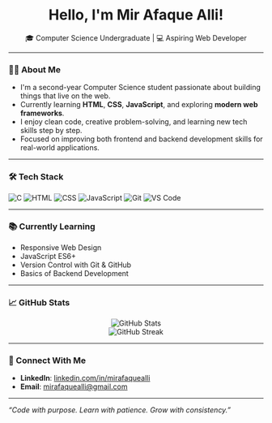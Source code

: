 <h1 align="center">Hello, I'm Mir Afaque Alli!</h1>
<p align="center">
  🎓 Computer Science Undergraduate | 💻 Aspiring Web Developer  
</p>

---

### 👨‍💻 About Me

- I'm a second-year Computer Science student passionate about building things that live on the web.
- Currently learning **HTML**, **CSS**, **JavaScript**, and exploring **modern web frameworks**.
- I enjoy clean code, creative problem-solving, and learning new tech skills step by step.
- Focused on improving both frontend and backend development skills for real-world applications.

---

### 🛠️ Tech Stack

![C](https://img.shields.io/badge/C-00599C?style=flat&logo=c&logoColor=white)
![HTML](https://img.shields.io/badge/HTML5-E34F26?style=flat&logo=html5&logoColor=white)
![CSS](https://img.shields.io/badge/CSS3-1572B6?style=flat&logo=css3&logoColor=white)
![JavaScript](https://img.shields.io/badge/JavaScript-F7DF1E?style=flat&logo=javascript&logoColor=black)
![Git](https://img.shields.io/badge/Git-F05032?style=flat&logo=git&logoColor=white)
![VS Code](https://img.shields.io/badge/VS%20Code-007ACC?style=flat&logo=visual-studio-code&logoColor=white)

---

### 📚 Currently Learning

- Responsive Web Design
- JavaScript ES6+
- Version Control with Git & GitHub
- Basics of Backend Development

---

### 📈 GitHub Stats

<p align="center">
  <img src="https://github-readme-stats.vercel.app/api?username=mirafaquealli&show_icons=true&theme=gruvbox" alt="GitHub Stats" />
  <br>
  <img src="https://github-readme-streak-stats.herokuapp.com/?user=mirafaquealli&theme=gruvbox" alt="GitHub Streak" />
</p>

---

### 🤝 Connect With Me

- **LinkedIn**: [linkedin.com/in/mirafaquealli](https://www.linkedin.com/in/mir-afaque-alli)
- **Email**: mirafaquealli@gmail.com

---

_“Code with purpose. Learn with patience. Grow with consistency.”_
